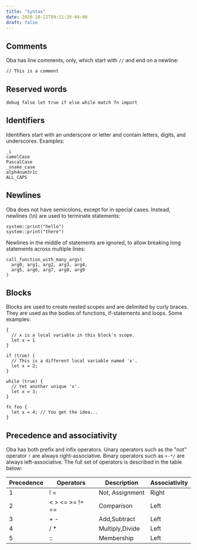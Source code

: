 ```yaml
---
title: "Syntax"
date: 2020-10-22T09:11:26-04:00
draft: false
---
```


## Comments

Oba has line comments, only, which start with `//` and end on a newline:

```
// This is a comment
```

## Reserved words

```
debug false let true if else while match fn import
```

## Identifiers

Identifiers start with an underscore or letter and contain letters, digits, and
underscores. Examples:

```
_i
camelCase
PascalCase
_snake_case
alph4num3r1c
ALL_CAPS
```

## Newlines

Oba does not have semicolons, except for in special cases. Instead, newlines
(\n) are used to terminate statements:

```
system::print("hello")
system::print("there")
```

Newlines in the middle of statements are ignored, to allow breaking long
statements across multiple lines:

```
call_function_with_many_args(
  arg0, arg1, arg2, arg3, arg4,
  arg5, arg6, arg7, arg8, arg9
)
```

## Blocks

Blocks are used to create nested scopes and are delimited by curly braces. They
are used as the bodies of functions, if-statements and loops. Some examples:

```
{
  // x is a local variable in this block's scope.
  let x = 1
}

if (true) {
  // This is a different local variable named 'x'.
  let x = 2;
}

while (true) {
  // Yet another unique 'x'.
  let x = 3;
}

fn foo {
  let x = 4; // You get the idea...
}
```

## Precedence and associativity

Oba has both prefix and infix operators. Unary operators such as the "not" 
operator `!` are always right-associative. Binary operators such as `+-*/` are
always left-associative.  The full set of operators is described in the table
below:

| Precedence | Operators       | Description     | Associativity |
|------------|-----------------|-----------------|---------------|
| 1          | ! =             | Not, Assignment | Right         |
| 2          | < > <= >= != == | Comparison      | Left          |
| 3          | + -             | Add,Subtract    | Left          |
| 4          | / *             | Multiply,Divide | Left          |
| 5          | ::              | Membership      | Left          |
